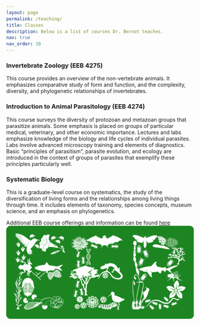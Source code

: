 ```yaml
---
layout: page
permalink: /teaching/
title: Classes
description: Below is a list of courses Dr. Bernot teaches.
nav: true
nav_order: 10
---
```

### Invertebrate Zoology (EEB 4275)
This course provides an overview of the non-vertebrate animals. It emphasizes comparative study of form and function, and the complexity, diversity, and phylogenetic relationships of invertebrates.

### Introduction to Animal Parasitology (EEB 4274)
This course surveys the diversity of protozoan and metazoan groups that parasitize animals. Some emphasis is placed on groups of particular medical, veterinary, and other economic importance. Lectures and labs emphasize knowledge of the biology and life cycles of individual parasites. Labs involve advanced microscopy training and elements of diagnostics. Basic “principles of parasitism”, parasite evolution, and ecology are introduced in the context of groups of parasites that exemplify these principles particularly well.

### Systematic Biology
This is a graduate-level course on systematics, the study of the diversification of living forms and the relationships among living things through time. It includes elements of taxonomy, species concepts, museum science, and an emphasis on phylogenetics.

Additional EEB course offerings and information can be found [here](https://eeb.uconn.edu/course-descriptions/)
[<img src="https://raw.githubusercontent.com/jbernot/jbernot.github.io/master/img/EEB_Banner.png" width="775"/>](https://eeb.uconn.edu/)
